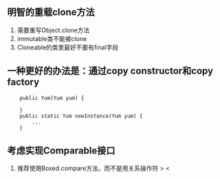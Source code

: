 ## 明智的重载clone方法
1. 需要重写Object.clone方法
2. immutable类不能被clone
3. Cloneable的类里最好不要有final字段

## 一种更好的办法是：通过copy constructor和copy factory
```
    public Yum(Yum yum) {

    }
    public static Yum newInstance(Yum yum) {
        ...
    }
```

## 考虑实现Comparable接口
1. 推荐使用Boxed.compare方法，而不是用关系操作符 > < 
